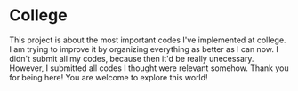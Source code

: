 # College
This project is about the most important codes I've implemented at 
college. I am trying to improve it by organizing everything as better as 
I can now. I didn't submit all my codes, because then it'd be really 
unecessary. However, I submitted all codes I thought were relevant 
somehow.
Thank you for being here! You are welcome to explore this world!
